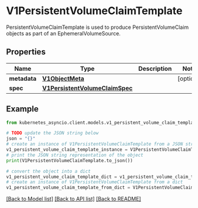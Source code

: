 # V1PersistentVolumeClaimTemplate

PersistentVolumeClaimTemplate is used to produce PersistentVolumeClaim objects as part of an EphemeralVolumeSource.

## Properties

Name | Type | Description | Notes
------------ | ------------- | ------------- | -------------
**metadata** | [**V1ObjectMeta**](V1ObjectMeta.md) |  | [optional] 
**spec** | [**V1PersistentVolumeClaimSpec**](V1PersistentVolumeClaimSpec.md) |  | 

## Example

```python
from kubernetes_asyncio.client.models.v1_persistent_volume_claim_template import V1PersistentVolumeClaimTemplate

# TODO update the JSON string below
json = "{}"
# create an instance of V1PersistentVolumeClaimTemplate from a JSON string
v1_persistent_volume_claim_template_instance = V1PersistentVolumeClaimTemplate.from_json(json)
# print the JSON string representation of the object
print(V1PersistentVolumeClaimTemplate.to_json())

# convert the object into a dict
v1_persistent_volume_claim_template_dict = v1_persistent_volume_claim_template_instance.to_dict()
# create an instance of V1PersistentVolumeClaimTemplate from a dict
v1_persistent_volume_claim_template_from_dict = V1PersistentVolumeClaimTemplate.from_dict(v1_persistent_volume_claim_template_dict)
```
[[Back to Model list]](../README.md#documentation-for-models) [[Back to API list]](../README.md#documentation-for-api-endpoints) [[Back to README]](../README.md)


